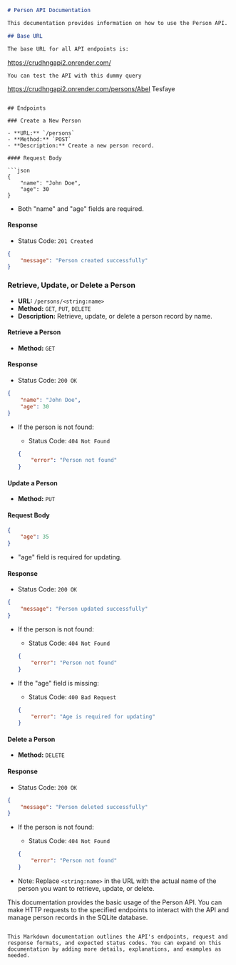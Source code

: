 ```markdown
# Person API Documentation

This documentation provides information on how to use the Person API.

## Base URL

The base URL for all API endpoints is:

```
https://crudhngapi2.onrender.com/
```
You can test the API with this dummy query
```
https://crudhngapi2.onrender.com/persons/Abel Tesfaye
```

## Endpoints

### Create a New Person

- **URL:** `/persons`
- **Method:** `POST`
- **Description:** Create a new person record.

#### Request Body

```json
{
    "name": "John Doe",
    "age": 30
}
```

- Both "name" and "age" fields are required.

#### Response

- Status Code: `201 Created`

```json
{
    "message": "Person created successfully"
}
```

### Retrieve, Update, or Delete a Person

- **URL:** `/persons/<string:name>`
- **Method:** `GET`, `PUT`, `DELETE`
- **Description:** Retrieve, update, or delete a person record by name.

#### Retrieve a Person

- **Method:** `GET`

#### Response

- Status Code: `200 OK`

```json
{
    "name": "John Doe",
    "age": 30
}
```

- If the person is not found:

  - Status Code: `404 Not Found`

  ```json
  {
      "error": "Person not found"
  }
  ```

#### Update a Person

- **Method:** `PUT`

#### Request Body

```json
{
    "age": 35
}
```

- "age" field is required for updating.

#### Response

- Status Code: `200 OK`

```json
{
    "message": "Person updated successfully"
}
```

- If the person is not found:

  - Status Code: `404 Not Found`

  ```json
  {
      "error": "Person not found"
  }
  ```

- If the "age" field is missing:

  - Status Code: `400 Bad Request`

  ```json
  {
      "error": "Age is required for updating"
  }
  ```

#### Delete a Person

- **Method:** `DELETE`

#### Response

- Status Code: `200 OK`

```json
{
    "message": "Person deleted successfully"
}
```

- If the person is not found:

  - Status Code: `404 Not Found`

  ```json
  {
      "error": "Person not found"
  }
  ```

- Note: Replace `<string:name>` in the URL with the actual name of the person you want to retrieve, update, or delete.

This documentation provides the basic usage of the Person API. You can make HTTP requests to the specified endpoints to interact with the API and manage person records in the SQLite database.
```

This Markdown documentation outlines the API's endpoints, request and response formats, and expected status codes. You can expand on this documentation by adding more details, explanations, and examples as needed.

